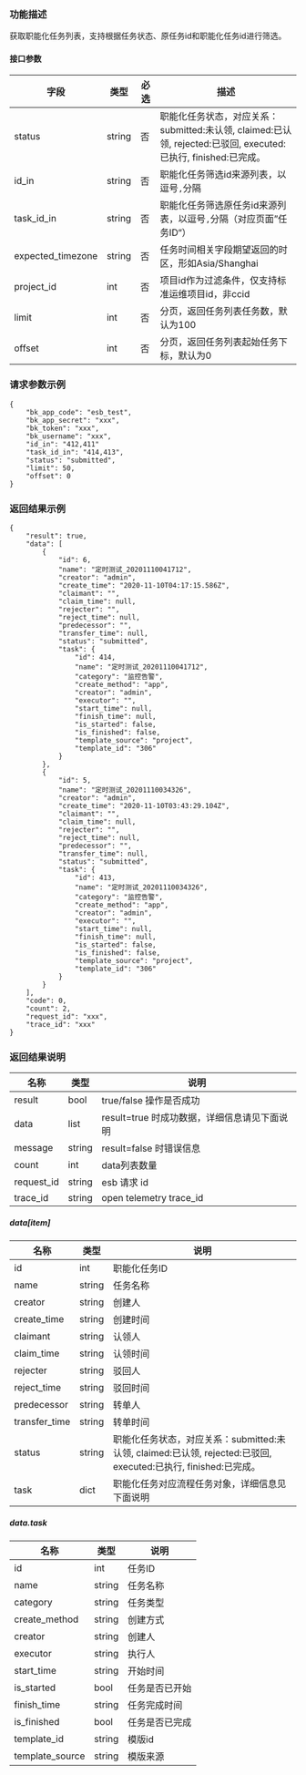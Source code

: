 ### 功能描述

获取职能化任务列表，支持根据任务状态、原任务id和职能化任务id进行筛选。

#### 接口参数

| 字段                | 类型     | 必选  | 描述                                                                                 |
|-------------------|--------|-----|------------------------------------------------------------------------------------|
| status            | string | 否   | 职能化任务状态，对应关系：submitted:未认领, claimed:已认领, rejected:已驳回, executed:已执行, finished:已完成。 |
| id_in             | string | 否   | 职能化任务筛选id来源列表，以逗号`,`分隔                                                             |
| task_id_in        | string | 否   | 职能化任务筛选原任务id来源列表，以逗号`,`分隔（对应页面”任务ID“）                                              |
| expected_timezone | string | 否   | 任务时间相关字段期望返回的时区，形如Asia/Shanghai                                                    |
| project_id        | int    | 否   | 项目id作为过滤条件，仅支持标准运维项目id，非ccid                                                       | 
| limit             | int    | 否   | 分页，返回任务列表任务数，默认为100                                                                |
| offset            | int    | 否   | 分页，返回任务列表起始任务下标，默认为0                                                               |

### 请求参数示例

```
{
    "bk_app_code": "esb_test",
    "bk_app_secret": "xxx",
    "bk_token": "xxx",
    "bk_username": "xxx",
    "id_in": "412,411"
    "task_id_in": "414,413",
    "status": "submitted",
    "limit": 50,
    "offset": 0
}
```

### 返回结果示例

```
{
    "result": true,
    "data": [
        {
            "id": 6,
            "name": "定时测试_20201110041712",
            "creator": "admin",
            "create_time": "2020-11-10T04:17:15.586Z",
            "claimant": "",
            "claim_time": null,
            "rejecter": "",
            "reject_time": null,
            "predecessor": "",
            "transfer_time": null,
            "status": "submitted",
            "task": {
                "id": 414,
                "name": "定时测试_20201110041712",
                "category": "监控告警",
                "create_method": "app",
                "creator": "admin",
                "executor": "",
                "start_time": null,
                "finish_time": null,
                "is_started": false,
                "is_finished": false,
                "template_source": "project",
                "template_id": "306"
            }
        },
        {
            "id": 5,
            "name": "定时测试_20201110034326",
            "creator": "admin",
            "create_time": "2020-11-10T03:43:29.104Z",
            "claimant": "",
            "claim_time": null,
            "rejecter": "",
            "reject_time": null,
            "predecessor": "",
            "transfer_time": null,
            "status": "submitted",
            "task": {
                "id": 413,
                "name": "定时测试_20201110034326",
                "category": "监控告警",
                "create_method": "app",
                "creator": "admin",
                "executor": "",
                "start_time": null,
                "finish_time": null,
                "is_started": false,
                "is_finished": false,
                "template_source": "project",
                "template_id": "306"
            }
        }
    ],
    "code": 0,
    "count": 2,
    "request_id": "xxx",
    "trace_id": "xxx"
}
```

### 返回结果说明

|   名称   |  类型  |           说明             |
| ------------ | ---------- | ------------------------------ |
|  result      |    bool    |      true/false 操作是否成功     |
|  data        |    list    |      result=true 时成功数据，详细信息请见下面说明     |
|  message     |    string  |      result=false 时错误信息     |
| count | int | data列表数量 |
|  request_id     |    string  |      esb 请求 id     |
|  trace_id     |    string  |      open telemetry trace_id     |

##### data[item]

|   名称   |  类型  |           说明             |
| ------------ | ---------- | ------------------------------ |
|  id          |    int     | 职能化任务ID |
|  name        |    string  | 任务名称 |
| creator |    string  | 创建人 |
| create_time |  string  | 创建时间 |
| claimant |  string    | 认领人 |
| claim_time |  string    | 认领时间 |
|  rejecter  |  string    | 驳回人 |
| reject_time |  string    | 驳回时间 |
|  predecessor  |  string    | 转单人 |
| transfer_time |  string    | 转单时间 |
| status |  string      | 职能化任务状态，对应关系：submitted:未认领, claimed:已认领, rejected:已驳回, executed:已执行, finished:已完成。 |
|  task |  dict  | 职能化任务对应流程任务对象，详细信息见下面说明 |

##### data.task

| 名称            | 类型   | 说明           |
| --------------- | ------ | -------------- |
| id              | int    | 任务ID         |
| name            | string | 任务名称       |
| category        | string | 任务类型       |
| create_method   | string | 创建方式       |
| creator         | string | 创建人         |
| executor        | string | 执行人         |
| start_time      | string | 开始时间       |
| is_started      | bool   | 任务是否已开始 |
| finish_time     | string | 任务完成时间   |
| is_finished     | bool   | 任务是否已完成 |
| template_id     | string | 模版id         |
| template_source | string | 模版来源       |




